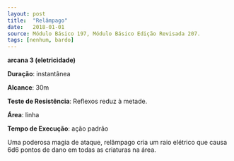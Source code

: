 ```yaml
---
layout: post
title:  "Relâmpago"
date:   2018-01-01
source: Módulo Básico 197, Módulo Básico Edição Revisada 207.
tags: [nenhum, bardo]
---
```


**arcana 3 (eletricidade)**

**Duração**: instantânea

**Alcance**: 30m

**Teste de Resistência**: Reflexos reduz à metade.

**Área**: linha

**Tempo de Execução**: ação padrão

Uma poderosa magia de ataque, relâmpago cria um raio elétrico que causa 6d6 pontos de dano em todas as criaturas na área.
